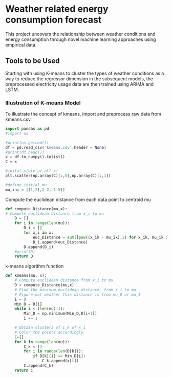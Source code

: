 # Weather related energy consumption forecast

This project uncovers the relationship between weather conditions and energy consumption through novel machine learning approaches using empirical data. 

## Tools to be Used

Starting with using K-means to cluster the types of weather conditions as a way to reduce the regressor dimension in the subsequent models, 
the preprocessed electricity usage data are then trained using ARIMA and LSTM.

### Illustration of K-means Model

To illustrate the concept of kmeans, import and preprocess raw data from kmeans.csv

```python
import pandas as pd
#import os

#print(os.getcwd())
df = pd.read_csv('kmeans.csv',header = None)
#print(df.head())
x = df.to_numpy().tolist()
C = x

#inital state of all xi
plt.scatter(np.array(C)[:,0],np.array(C)[:,1])

#define initial mu
mu_ini = [[1,2],[-2,-1.5]]

```
Compute the euclidean distance from each data point to centroid mu

```python
def compute_Distance(mu,x):
# Compute euclidean distance from x_i to mu
    D = []
    for i in range(len(mu)):
        D_i = []  
        for x_i in x:
            euc_Distance = sum([pow((x_ik - mu_ik),2) for x_ik, mu_ik in zip(x_i, mu[i])])
            D_i.append(euc_Distance)
        D.append(D_i)
    #print(D)
    return D
```
k-means algorithm function

```python
def kmeans(mu, x):
    # Compute euclidean distance from x_i to mu
    D = compute_Distance(mu,x)
    # Find the minimum euclidean distance, from x_i to mu
    # Figure out weather this distance is from mu_0 or mu_1
    i = 0
    Min_D = D[i]
    while i < (len(mu)-1):
        Min_D = np.minimum(Min_D,D[i+1])
        i += 1

    # Obtain clusters of C_k of x_i
    # Color the points accordingly
    C=[]
    for k in range(len(mu)):
        C_k = []
        for i in range(len(D[k])):
            if D[k][i] == Min_D[i]:
                C_k.append(x[i])
        C.append(C_k)
    return C

```

## 
